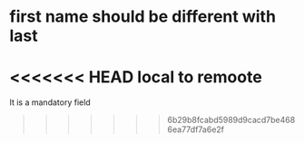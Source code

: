 # first name should be different with last
<<<<<<< HEAD
local to remoote
=======
It is a mandatory field
>>>>>>> 6b29b8fcabd5989d9cacd7be4686ea77df7a6e2f
